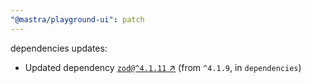 ```yaml
---
"@mastra/playground-ui": patch
---
```

dependencies updates:
  - Updated dependency [`zod@^4.1.11` ↗︎](https://www.npmjs.com/package/zod/v/4.1.11) (from `^4.1.9`, in `dependencies`)

